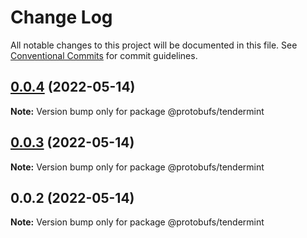 # Change Log

All notable changes to this project will be documented in this file.
See [Conventional Commits](https://conventionalcommits.org) for commit guidelines.

## [0.0.4](https://github.com/pyramation/protobufs/compare/@protobufs/tendermint@0.0.3...@protobufs/tendermint@0.0.4) (2022-05-14)

**Note:** Version bump only for package @protobufs/tendermint





## [0.0.3](https://github.com/pyramation/protobufs/compare/@protobufs/tendermint@0.0.2...@protobufs/tendermint@0.0.3) (2022-05-14)

**Note:** Version bump only for package @protobufs/tendermint





## 0.0.2 (2022-05-14)

**Note:** Version bump only for package @protobufs/tendermint

